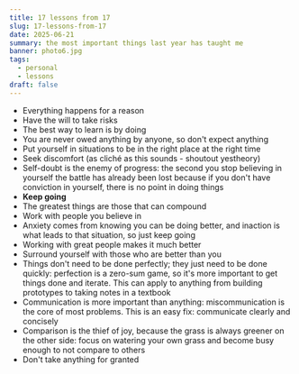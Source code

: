 ```yaml
---
title: 17 lessons from 17
slug: 17-lessons-from-17
date: 2025-06-21
summary: the most important things last year has taught me
banner: photo6.jpg
tags:
  - personal
  - lessons
draft: false
---
```


- Everything happens for a reason
- Have the will to take risks
- The best way to learn is by doing
- You are never owed anything by anyone, so don't expect anything
- Put yourself in situations to be in the right place at the right time
- Seek discomfort (as cliché as this sounds - shoutout yestheory)
- Self-doubt is the enemy of progress: the second you stop believing in yourself the battle has already been lost because if you don't have conviction in yourself, there is no point in doing things
- **Keep going**
- The greatest things are those that can compound
- Work with people you believe in
- Anxiety comes from knowing you can be doing better, and inaction is what leads to that situation, so just keep going
- Working with great people makes it much better
- Surround yourself with those who are better than you
- Things don't need to be done perfectly; they just need to be done quickly: perfection is a zero-sum game, so it's more important to get things done and iterate. This can apply to anything from building prototypes to taking notes in a textbook
- Communication is more important than anything: miscommunication is the core of most problems. This is an easy fix: communicate clearly and concisely
- Comparison is the thief of joy, because the grass is always greener on the other side: focus on watering your own grass and become busy enough to not compare to others
- Don't take anything for granted
